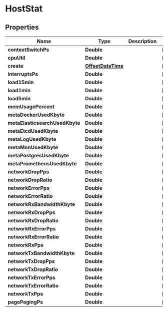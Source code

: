 # HostStat

## Properties
Name | Type | Description | Notes
------------ | ------------- | ------------- | -------------
**contextSwitchPs** | **Double** |  |  [optional]
**cpuUtil** | **Double** |  |  [optional]
**create** | [**OffsetDateTime**](OffsetDateTime.md) |  |  [optional]
**interruptsPs** | **Double** |  |  [optional]
**load15min** | **Double** |  |  [optional]
**load1min** | **Double** |  |  [optional]
**load5min** | **Double** |  |  [optional]
**memUsagePercent** | **Double** |  |  [optional]
**metaDockerUsedKbyte** | **Double** |  |  [optional]
**metaElasticsearchUsedKbyte** | **Double** |  |  [optional]
**metaEtcdUsedKbyte** | **Double** |  |  [optional]
**metaLogUsedKbyte** | **Double** |  |  [optional]
**metaMonUsedKbyte** | **Double** |  |  [optional]
**metaPostgresUsedKbyte** | **Double** |  |  [optional]
**metaPrometheusUsedKbyte** | **Double** |  |  [optional]
**networkDropPps** | **Double** |  |  [optional]
**networkDropRatio** | **Double** |  |  [optional]
**networkErrorPps** | **Double** |  |  [optional]
**networkErrorRatio** | **Double** |  |  [optional]
**networkRxBandwidthKbyte** | **Double** |  |  [optional]
**networkRxDropPps** | **Double** |  |  [optional]
**networkRxDropRatio** | **Double** |  |  [optional]
**networkRxErrorPps** | **Double** |  |  [optional]
**networkRxErrorRatio** | **Double** |  |  [optional]
**networkRxPps** | **Double** |  |  [optional]
**networkTxBandwidthKbyte** | **Double** |  |  [optional]
**networkTxDropPps** | **Double** |  |  [optional]
**networkTxDropRatio** | **Double** |  |  [optional]
**networkTxErrorPps** | **Double** |  |  [optional]
**networkTxErrorRatio** | **Double** |  |  [optional]
**networkTxPps** | **Double** |  |  [optional]
**pagePagingPs** | **Double** |  |  [optional]
